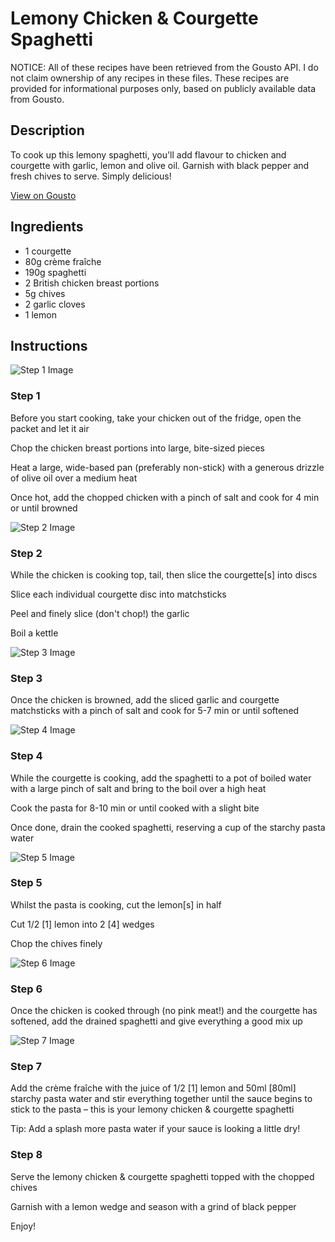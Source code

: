 # Lemony Chicken & Courgette Spaghetti

NOTICE: All of these recipes have been retrieved from the Gousto API. I do not claim ownership of any recipes in these files. These recipes are provided for informational purposes only, based on publicly available data from Gousto.

## Description

To cook up this lemony spaghetti, you'll add flavour to chicken and courgette with garlic, lemon and olive oil. Garnish with black pepper and fresh chives to serve. Simply delicious!

[View on Gousto](https://www.gousto.co.uk/recipes/cookbook/lemony-chicken-courgette-spaghetti)

## Ingredients

- 1 courgette
- 80g crème fraîche
- 190g spaghetti
- 2 British chicken breast portions
- 5g chives
- 2 garlic cloves 
- 1 lemon

## Instructions

![Step 1 Image](https://production-media.gousto.co.uk/cms/recipe-step-image/Step-1-1656426711892-x200.jpg)

### Step 1

Before you start cooking, take your chicken out of the fridge, open the packet and let it air

Chop the chicken breast portions into large, bite-sized pieces

Heat a large, wide-based pan (preferably non-stick) with a generous drizzle of olive oil over a medium heat

Once hot, add the chopped chicken with a pinch of salt and cook for 4 min or until browned

![Step 2 Image](https://production-media.gousto.co.uk/cms/recipe-step-image/Step-2-1656426716631-x200.jpg)

### Step 2

While the chicken is cooking top, tail, then slice the courgette<span class="text-danger">[s]</span> into discs

Slice each individual courgette disc into matchsticks

Peel and finely slice (don't chop!) the garlic

Boil a kettle

![Step 3 Image](https://production-media.gousto.co.uk/cms/recipe-step-image/Step-3-1656426721146-x200.jpg)

### Step 3

Once the chicken is browned, add the sliced garlic and courgette matchsticks with a pinch of salt and cook for 5-7 min or until softened

![Step 4 Image](https://production-media.gousto.co.uk/cms/recipe-step-image/Step-4-1656426726540-x200.jpg)

### Step 4

While the courgette is cooking, add the spaghetti to a pot of boiled water with a large pinch of salt and bring to the boil over a high heat

Cook the pasta for 8-10 min or until cooked with a slight bite

Once done, drain the cooked spaghetti, reserving a cup of the starchy pasta water

![Step 5 Image](https://production-media.gousto.co.uk/cms/recipe-step-image/Step-5-1656426731205-x200.jpg)

### Step 5

Whilst the pasta is cooking, cut the lemon<span class="text-danger">[s]</span> in half

Cut 1/2 <span class="text-danger">[1]</span> lemon into 2 <span class="text-danger">[4]</span> wedges

Chop the chives finely

![Step 6 Image](https://production-media.gousto.co.uk/cms/recipe-step-image/Step-6-1656426735455-x200.jpg)

### Step 6

Once the chicken is cooked through (no pink meat!) and the courgette has softened, add the drained spaghetti and give everything a good mix up

![Step 7 Image](https://production-media.gousto.co.uk/cms/recipe-step-image/Step-7-1656426738486-x200.jpg)

### Step 7

Add the crème fraîche with the juice of 1/2 <span class="text-danger">[1] </span>lemon and 50ml<span class="text-danger"> [80ml] </span>starchy pasta water and stir everything together until the sauce begins to stick to the pasta – this is your lemony chicken & courgette spaghetti

Tip: Add a splash more pasta water if your sauce is looking a little dry!

### Step 8

Serve the lemony chicken & courgette spaghetti topped with the chopped chives

Garnish with a lemon wedge and season with a grind of black pepper

Enjoy!

